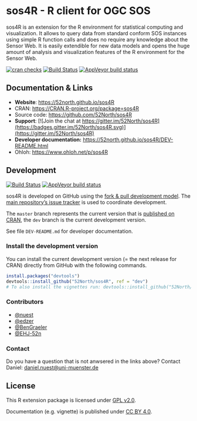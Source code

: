 
<!-- README.md is generated from README.Rmd. Please edit that file -->

# sos4R - R client for OGC SOS

sos4R is an extension for the R environment for statistical computing
and visualization. It allows to query data from standard conform SOS
instances using simple R function calls and does no require any
knowledge about the Sensor Web. It is easily extendible for new data
models and opens the huge amount of analysis and visualization features
of the R environment for the Sensor Web.

[![cran
checks](https://cranchecks.info/badges/summary/sos4R)](https://cran.r-project.org/web/checks/check_results_sos4R.html)
[![Build
Status](https://travis-ci.org/52North/sos4R.png)](https://travis-ci.org/52North/sos4R)
[![AppVeyor build
status](https://ci.appveyor.com/api/projects/status/github/nuest/sos4R?branch=master&svg=true)](https://ci.appveyor.com/project/nuest/sos4R)

## Documentation & Links

  - **Website**: <https://52north.github.io/sos4R>
  - CRAN: <https://CRAN.R-project.org/package=sos4R>
  - Source code: <https://github.com/52North/sos4R>
  - **Support**: [![Join the chat at
    https://gitter.im/52North/sos4R](https://badges.gitter.im/52North/sos4R.svg)](https://gitter.im/52North/sos4R)
  - **Developer documentation:**
    <https://52north.github.io/sos4R/DEV-README.html>
  - Ohloh: <https://www.ohloh.net/p/sos4R>

## Development

[![Build
Status](https://travis-ci.org/52North/sos4R.png?branch=dev)](https://travis-ci.org/52North/sos4R)
[![AppVeyor build
status](https://ci.appveyor.com/api/projects/status/github/nuest/sos4R?branch=dev&svg=true)](https://ci.appveyor.com/project/nuest/sos4R)

sos4R is developed on GitHub using the [fork & pull development
model](https://help.github.com/articles/using-pull-requests/#fork--pull).
The [main repository’s issue
tracker](https://github.com/52North/sos4R/issues) is used to coordinate
development.

The `master` branch represents the current version that is [published on
CRAN](https://CRAN.R-project.org/package=sos4R), the `dev` branch is the
current development version.

See file `DEV-README.md` for developer documentation.

### Install the development version

You can install the current development version (= the next release for
CRAN) directly from GitHub with the following commands.

``` r
install.packages("devtools")
devtools::install_github("52North/sos4R", ref = "dev")
# To also install the vignettes run: devtools::install_github("52North/sos4R", build_vignettes = TRUE)
```

### Contributors

  - [@nuest](https://github.com/nuest)
  - [@edzer](https://github.com/edzer)
  - [@BenGraeler](https://github.com/BenGraeler)
  - [@EHJ-52n](https://github.com/EHJ-52n)

### Contact

Do you have a question that is not anwsered in the links above? Contact
Daniel: [daniel.nuest@uni-muenster.de](daniel.nuest@uni-muenster.de)

## License

This R extension package is licensed under [GPL
v2.0](https://tldrlegal.com/license/gnu-general-public-license-v2).

Documentation (e.g. vignette) is published under [CC
BY 4.0](http://creativecommons.org/licenses/by/4.0/).
